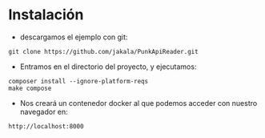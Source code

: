 # Instalación
- descargamos el ejemplo con git:
```
git clone https://github.com/jakala/PunkApiReader.git
```
- Entramos en el directorio del proyecto, y ejecutamos:
```
composer install --ignore-platform-reqs
make compose
```
- Nos creará un contenedor docker al que podemos acceder con nuestro navegador en:
```
http://localhost:8000
```
